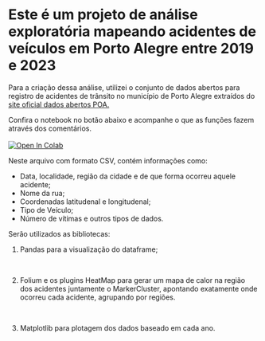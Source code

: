 # Este é um projeto de análise exploratória mapeando acidentes de veículos em Porto Alegre entre 2019 e 2023 #

Para a criação dessa análise, utilizei o conjunto de dados abertos para registro de acidentes de trânsito no município de Porto Alegre extraídos do [site oficial dados abertos POA.](https://dadosabertos.poa.br/dataset/acidentes-de-transito-acidentes)

Confira o notebook no botão abaixo e acompanhe o que as funções fazem através dos comentários.
<br>
<br>
[![Open In Colab](https://colab.research.google.com/assets/colab-badge.svg)](https://colab.research.google.com/github/Kar-nV/Analise-exploratoria-python/blob/master/projetoanalise.ipynb)

Neste arquivo com formato CSV, contém informações como: 

- Data, localidade, região da cidade e de que forma ocorreu aquele acidente;
- Nome da rua;
- Coordenadas latitudenal e longitudenal;
- Tipo de Veículo;
- Número de vítimas e outros tipos de dados.

Serão utilizados as bibliotecas:
1. Pandas para a visualização do dataframe;
<br>

2. Folium e os plugins HeatMap para gerar um mapa de calor na região dos acidentes juntamente o MarkerCluster, apontando exatamente onde ocorreu cada acidente, agrupando por regiões.
<br>

3. Matplotlib para plotagem dos dados baseado em cada ano.
<br>
